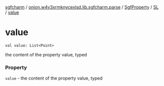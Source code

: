 [sgfcharm](../../../index.md) / [onion.w4v3xrmknycexlsd.lib.sgfcharm.parse](../../index.md) / [SgfProperty](../index.md) / [SL](index.md) / [value](./value.md)

# value

`val value: List<Point>`

the content of the property value, typed

### Property

`value` - the content of the property value, typed